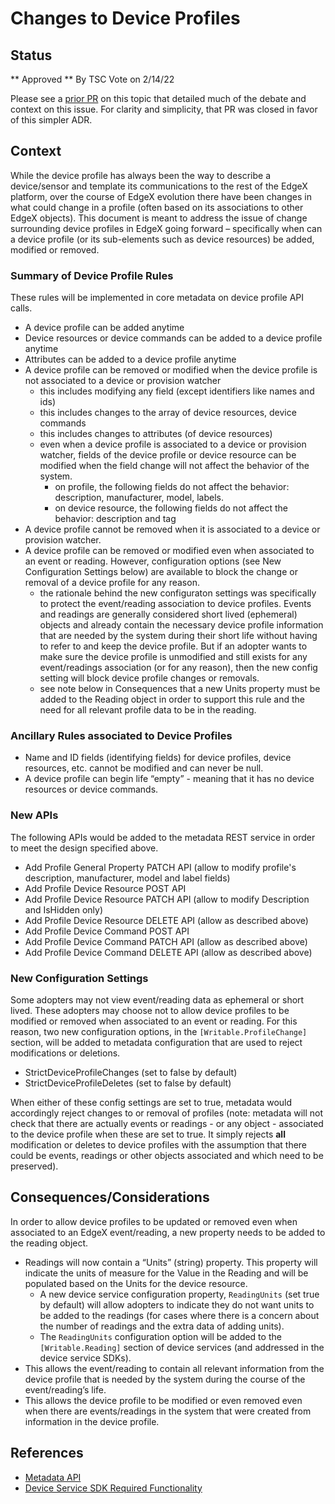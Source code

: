 # Changes to Device Profiles

## Status
** Approved **
By TSC Vote on 2/14/22

Please see a [prior PR](https://github.com/edgexfoundry/edgex-docs/pull/605) on this topic that detailed much of the debate and context on this issue.  For clarity and simplicity, that PR was closed in favor of this simpler ADR.

## Context
While the device profile has always been the way to describe a device/sensor and template its communications to the rest of the EdgeX platform, over the course of EdgeX evolution there have been changes in what could change in a profile (often based on its associations to other EdgeX objects).  This document is meant to address the issue of change surrounding device profiles in EdgeX going forward – specifically when can a device profile (or its sub-elements such as device resources) be added, modified or removed.

### Summary of Device Profile Rules
These rules will be implemented in core metadata on device profile API calls.

- A device profile can be added anytime
- Device resources or device commands can be added to a device profile anytime
- Attributes can be added to a device profile anytime
- A device profile can be removed or modified when the device profile is not associated to a device or provision watcher
    - this includes modifying any field (except identifiers like names and ids)
    - this includes changes to the array of device resources, device commands
    - this includes changes to attributes (of device resources)
    - even when a device profile is associated to a device or provision watcher, fields of the device profile or device resource can be modified when the field change will not affect the behavior of the system.
        - on profile, the following fields do not affect the behavior: description, manufacturer, model, labels.
        - on device resource, the following fields do not affect the behavior: description and tag
- A device profile cannot be removed when it is associated to a device or provision watcher.
- A device profile can be removed or modified even when associated to an event or reading.  However, configuration options (see New Configuration Settings below) are available to block the change or removal of a device profile for any reason.
    - the rationale behind the new configuraton settings was specifically to protect the event/reading association to device profiles.  Events and readings are generally considered short lived (ephemeral) objects and already contain the necessary device profile information that are needed by the system during their short life without having to refer to and keep the device profile.  But if an adopter wants to make sure the device profile is unmodified and still exists for any event/readings association (or for any reason), then the new config setting will block device profile changes or removals.
    - see note below in Consequences that a new Units property must be added to the Reading object in order to support this rule and the need for all relevant profile data to be in the reading.

### Ancillary Rules associated to Device Profiles
- Name and ID fields (identifying fields) for device profiles, device resources, etc. cannot be modified and can never be null.
- A device profile can begin life “empty” - meaning that it has no device resources or device commands.

### New APIs

The following APIs would be added to the metadata REST service in order to meet the design specified above.

- Add Profile General Property PATCH API (allow to modify profile's description, manufacturer, model and label fields)
- Add Profile Device Resource POST API
- Add Profile Device Resource PATCH API (allow to modify Description and IsHidden only)
- Add Profile Device Resource DELETE API (allow as described above)
- Add Profile Device Command POST API
- Add Profile Device Command PATCH API (allow as described above)
- Add Profile Device Command DELETE API (allow as described above)

### New Configuration Settings

Some adopters may not view event/reading data as ephemeral or short lived.  These adopters may choose not to allow device profiles to be modified or removed when associated to an event or reading.
For this reason, two new configuration options, in the `[Writable.ProfileChange]` section, will be added to metadata configuration that are used to reject modifications or deletions.

- StrictDeviceProfileChanges (set to false by default)
- StrictDeviceProfileDeletes (set to false by default)

When either of these config settings are set to true, metadata would accordingly reject changes to or removal of profiles (note: metadata will not check that there are actually events or readings - or any object - associated to the device profile when these are set to true.  It simply rejects **all** modification or deletes to device profiles with the assumption that there could be events, readings or other objects associated and which need to be preserved).

## Consequences/Considerations
In order to allow device profiles to be updated or removed even when associated to an EdgeX event/reading, a new property needs to be added to the reading object.

- Readings will now contain a “Units” (string) property.  This property will indicate the units of measure for the Value in the Reading and will be populated based on the Units for the device resource.
    - A new device service configuration property, `ReadingUnits` (set true by default) will allow adopters to indicate they do not want units to be added to the readings (for cases where there is a concern about the number of readings and the extra data of adding units).
    - The `ReadingUnits` configuration option will be added to the `[Writable.Reading]` section of device services (and addressed in the device service SDKs).
- This allows the event/reading to contain all relevant information from the device profile that is needed by the system during the course of the event/reading’s life.
- This allows the device profile to be modified or even removed even when there are events/readings in the system that were created from information in the device profile.

## References

- [Metadata API](https://app.swaggerhub.com/apis/EdgeXFoundry1/core-metadata/2.1.0)
- [Device Service SDK Required Functionality](https://docs.edgexfoundry.org/2.1/design/legacy-requirements/device-service/)